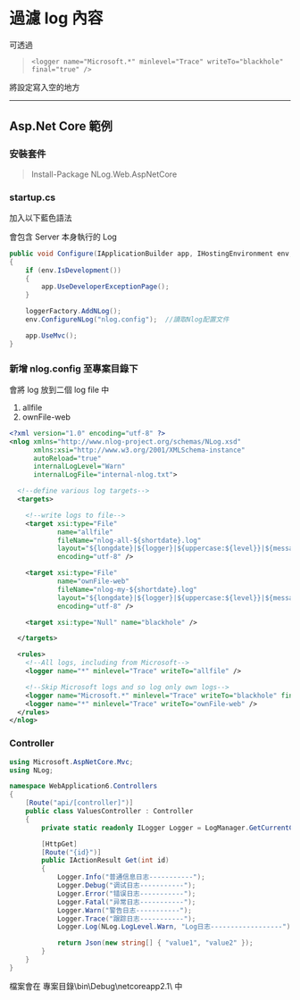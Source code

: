 # 過濾 log 內容

可透過

> `<logger name="Microsoft.*" minlevel="Trace" writeTo="blackhole" final="true" />`

將設定寫入空的地方

---

## Asp.Net Core 範例

### 安裝套件

> Install-Package NLog.Web.AspNetCore

### startup.cs 

加入以下藍色語法  

會包含 Server 本身執行的 Log  


```csharp
public void Configure(IApplicationBuilder app, IHostingEnvironment env, ILoggerFactory loggerFactory)
{
    if (env.IsDevelopment())
    {
        app.UseDeveloperExceptionPage();
    }

    loggerFactory.AddNLog();
    env.ConfigureNLog("nlog.config");  //讀取Nlog配置文件

    app.UseMvc();
}
```

### 新增 nlog.config 至專案目錄下

會將 log 放到二個 log file 中
1. allfile
1. ownFile-web

```xml
<?xml version="1.0" encoding="utf-8" ?>
<nlog xmlns="http://www.nlog-project.org/schemas/NLog.xsd"
      xmlns:xsi="http://www.w3.org/2001/XMLSchema-instance"
      autoReload="true"
      internalLogLevel="Warn"
      internalLogFile="internal-nlog.txt">

  <!--define various log targets-->
  <targets>

    <!--write logs to file-->
    <target xsi:type="File" 
            name="allfile" 
            fileName="nlog-all-${shortdate}.log"
            layout="${longdate}|${logger}|${uppercase:${level}}|${message} ${exception}"
            encoding="utf-8" />

    <target xsi:type="File" 
            name="ownFile-web" 
            fileName="nlog-my-${shortdate}.log"
            layout="${longdate}|${logger}|${uppercase:${level}}|${message} ${exception}"
            encoding="utf-8" />

    <target xsi:type="Null" name="blackhole" />

  </targets>

  <rules>
    <!--All logs, including from Microsoft-->
    <logger name="*" minlevel="Trace" writeTo="allfile" />

    <!--Skip Microsoft logs and so log only own logs-->
    <logger name="Microsoft.*" minlevel="Trace" writeTo="blackhole" final="true" />
    <logger name="*" minlevel="Trace" writeTo="ownFile-web" />
  </rules>
</nlog>
```

### Controller

```csharp
using Microsoft.AspNetCore.Mvc;
using NLog;

namespace WebApplication6.Controllers
{
    [Route("api/[controller]")]
    public class ValuesController : Controller
    {
        private static readonly ILogger Logger = LogManager.GetCurrentClassLogger();

        [HttpGet]
        [Route("{id}")]
        public IActionResult Get(int id)
        {
            Logger.Info("普通信息日志-----------");
            Logger.Debug("调试日志-----------");
            Logger.Error("错误日志-----------");
            Logger.Fatal("异常日志-----------");
            Logger.Warn("警告日志-----------");
            Logger.Trace("跟踪日志-----------");
            Logger.Log(NLog.LogLevel.Warn, "Log日志------------------");

            return Json(new string[] { "value1", "value2" });
        }
    }
}
```

檔案會在 專案目錄\bin\Debug\netcoreapp2.1\ 中	
